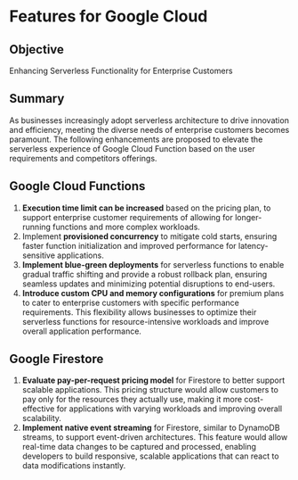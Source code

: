# Features  for Google Cloud

## Objective

Enhancing Serverless Functionality for Enterprise Customers

## Summary

As businesses increasingly adopt serverless architecture to drive innovation and efficiency, meeting the diverse needs of enterprise customers becomes paramount. The following enhancements are proposed to elevate the serverless experience of Google Cloud Function based on the user requirements and competitors offerings.

## Google Cloud Functions

1. **Execution time limit can be increased** based on the pricing plan, to support enterprise customer requirements of allowing for longer-running functions and more complex workloads.
2. Implement **provisioned concurrency** to mitigate cold starts, ensuring faster function initialization and improved performance for latency-sensitive applications.  
3. **Implement blue-green deployments** for serverless functions to enable gradual traffic shifting and provide a robust rollback plan, ensuring seamless updates and minimizing potential disruptions to end-users.
4. **Introduce custom CPU and memory configurations** for premium plans to cater to enterprise customers with specific performance requirements. This flexibility allows businesses to optimize their serverless functions for resource-intensive workloads and improve overall application performance.

## Google Firestore

1. **Evaluate pay-per-request pricing model** for Firestore to better support scalable applications. This pricing structure would allow customers to pay only for the resources they actually use, making it more cost-effective for applications with varying workloads and improving overall scalability.
2. **Implement native event streaming** for Firestore, similar to DynamoDB streams, to support event-driven architectures. This feature would allow real-time data changes to be captured and processed, enabling developers to build responsive, scalable applications that can react to data modifications instantly.
